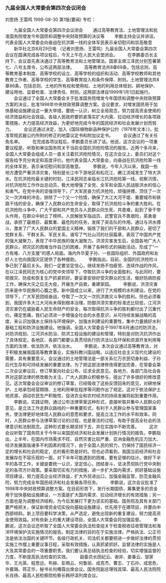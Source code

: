 ### 九届全国人大常委会第四次会议闭会
刘思扬  王雷鸣
1998-08-30
第1版(要闻)
专栏：

　　九届全国人大常委会第四次会议闭会
　　通过高等教育法、土地管理法和批准国务院增发今年国债和调整中央财政预算的决议等
　　李鹏主持会议并讲话，代表全国人大常委会向奋战在抗洪第一线的全体军民表示亲切慰问和崇高敬意
　　新华社北京8月29日电 （记者刘思扬、王雷鸣）九届全国人大常委会第四次会议在圆满完成各项议程后，今天上午在人民大会堂闭会。
　　在李鹏委员长主持下，会议首先表决通过了高等教育法和土地管理法。国家主席江泽民分别签署第七、八号主席令，公布这两部法律。
　　高等教育法共8章69条，包括总则、高等教育基本制度、高等学校的设立、高等学校的组织和活动、高等学校教师和其他教育工作者、高等学校的学生、高等教育投入和条件保障、附则。土地管理法共8章86条，包括总则、土地的所有权和使用权、土地的利用总体规划、耕地保护、建设用地、监督检查、法律责任、附则。这两部法律自1999年1月1日起施行。
　　会议通过了全国人大常委会关于批准国务院增发今年国债和调整中央财政预算方案的决议，批准1998年中央财政预算调整方案。会议要求，对增发国债用于加快基础设施建设这一重大举措，要统一认识，树立全局观念，努力提高资金使用的经济效益和社会效益。各级人民政府要抓紧落实扩大内需、拉动经济增长的各项政策措施，大力提高经济效益，为更好地完成今年的国民经济和社会发展计划而努力。
　　会议还通过决定，加入《国际植物新品种保护公约（1978年文本）》，批准常规武器公约所附的修正的地雷议定书和附加议定书。
　　会议通过了有关任免名单。
　　在完成各项议程后，李鹏委员长讲了话。他说，这次会议的一项重要议程是，听取和审议国务院关于当前全国抗洪抢险情况的报告。近两个多月来，全国人大常委会组成人员一直关注着抗洪抢险情况，在这次会议上，委员们对这个报告给予充分肯定和高度评价。他代表全国人大常委会，向奋战在抗洪抢险第一线的全体军民，表示亲切慰问和崇高敬意。
　　李鹏说，今年入汛以来，我国一些地方遭受严重洪涝灾害，特别是长江中下游地区和松花江、嫩江流域发生了特大洪水。在抗洪抢险最关键的时刻，江泽民同志亲临长江抗洪抢险第一线，视察汛情，对抗洪抢险工作作出总动员，极大地增强了全党、全军和全国人民战胜洪水的信心和勇气。在党中央的坚强领导下，广大军民奋力抗洪抢险，顽强拼搏，顶住了一次又一次洪峰的冲击，排除了一个又一个险情，确保了大江大河干堤、重要城市和铁路干线的安全，确保了人民群众的生命安全，取得了抗洪抢险斗争的重大胜利。在抗洪抢险斗争中，广大干部和共产党员与人民群众同生死、共患难，起到了骨干带头作用，在群众中树立了榜样。人民解放军指战员、武警官兵不畏艰险，英勇奋战，承担了最艰巨、最繁重、最危险的任务，发挥了突击队的作用。通过与洪水搏斗，激发了广大人民群众的爱国主义精神，锻炼了我们的干部和人民群众，密切了党群关系、干群关系、军民关系，谱写了气壮山河的壮丽篇章，表现了中国共产党的强大凝聚力，表现了中华民族的强大凝聚力。洪涝灾害发生后，全国各地广大人民群众，把灾区的困难当作自己的困难，开展了各种形式的捐助活动，形成了“一方有难、八方支援”的感人局面。海内外华夏子孙、一些国际组织、外国政府和友好人士也向我国灾区提供了各种援助。
　　李鹏指出，目前，全国的抗洪抢险斗争已到了最后关头。我们一定要坚定信心，继续发扬不怕疲劳、连续作战的作风，在以江泽民同志为核心的党中央领导下，夺取抗洪斗争的全面胜利。与此同时，要把救灾、防疫和恢复生产抓紧抓好。要妥善安排好受灾群众的生活，做好防病防疫工作，确保大灾之后无大疫，开展生产自救，重建家园。
　　李鹏说，洪涝灾害历来是中华民族的心腹之患。新中国成立以来，进行了大规模的水利建设。在党的领导下，广大军民团结奋战，夺取了一次又一次抗洪救灾斗争的胜利。但也必须看到，我国许多大江大河尚未得到根本治理，防御洪涝灾害的标准还比较低，江河洪涝灾害仍在威胁着人民生命财产的安全，每次取得抗洪斗争的胜利都付出了沉重代价。痛定思痛，我们必须进一步增强全社会的水患意识，从可持续发展战略的高度，来认识加强水土保持与环境保护，加强水利建设的重要性，集中力量搞好水利基础工程和防洪设施建设。他强调，全国人大常委会于1997年8月通过的防洪法，对防洪规划、江河洪水防治、防洪工程设施的建设和管理，特别是对防汛抗洪作出了具体规定。各地区、各部门都要认真贯彻执行防洪法以及环保和资源开发利用等方面的法律，依法防洪，依法治水。
　　李鹏说，本次会议通过高等教育法，对于积极发展我国高等教育事业，实施科教兴国战略，以适应社会主义现代化建设的需要，具有重要意义。会议通过的土地管理法是一部关系亿万农民切身利益、子孙后代生存和可持续发展的重要法律。为了把这部法律修改得更加完善，在常委会第二次会议审议后，修订草案向社会公布，征求全民意见。各地方、各部门及社会各界对这部法律的修改极为关注，广大人民群众积极参与，提出了许多很好的修改意见。这次常委会会议审议的修订草案，已经吸收了这些反馈回来的意见，对耕地保护、土地承包经营期限、土地利用审批程序等问题作出了规定。这对于依法保护土地资源，调动农民生产积极性，促进农业和农村经济的持续发展将起到重要作用。
　　李鹏说，实践证明，通过公布法律草案这种形式，直接听取并集中人民群众的意见，是立法工作走群众路线的一种重要形式，有利于人民群众参与管理国家事务，使法律更好地体现人民群众的意愿和要求，提高立法工作的水平和效率。同时，人民群众参与法律草案讨论的过程，也是普法的过程，有助于提高全社会的法律意识和法制观念。这种形式要长期坚持下去，并在实践中不断完善。
　　这次会议听取了国务院关于今年以来国民经济和社会发展计划执行情况的报告。李鹏指出，上半年，在国内市场需求不旺、自然灾害比较严重、亚洲金融危机压力加大、经济发展面临诸多不利因素的情况下，由于全国人民的努力，仍保持了国民经济一定的增长和社会的稳定，总的看形势是好的。但也必须看到，我国当前经济和社会发展存在不容乐观的一面，对下半年可能遇到的困难，要有足够的估计。做好下半年的各项工作，关键是要统一认识，坚定信心，团结奋斗，坚决贯彻执行党中央制定的各项方针政策。要采取切实有力的措施，进一步扩大国内需求，抓好基础设施项目建设，努力提高企业经济效益，扩大外贸进出口，加强金融监管，防范金融风险，努力完成全年国民经济和社会发展各项任务。
　　李鹏说，这次会议批准了1998年中央财政预算调整方案。在目前形势下，发行长期国债，筹集更多的资金用于加快基础设施建设，一方面是扩大国内需求、拉动经济增长的有效措施；另一方面也是为调整经济结构，为今后发展打下更为坚实的基础。国务院及其有关部门要严格把关，保证新增资金切实投向基础设施建设，优先用于在建项目，并要向中西部倾斜。新上项目要科学决策，从严选定，避免出现新的重复建设，努力提高资金使用效益。对有些新上的重大建设项目，全国人大常委会将加强监督。
　　李鹏说，这次会议还听取了全国人大常委会执法检查组关于检查税收征收管理法和海洋环境保护法实施情况的报告。制定法律的目的在于实施法律。严格执法、公正司法是依法治国的关键环节。各级行政机关、司法机关都要把进一步做好法律的贯彻实施工作摆上重要议事日程，采取有效措施，认真抓紧抓好。监督法律的实施是人大及其常委会的一项重要职责。我们要认真总结执法检查的经验，切实增强监督的力度，不断提高执法检查的实效。
　　副委员长田纪云、谢非、姜春云、邹家华、王光英、程思远、布赫、彭珮云、何鲁丽、成克杰、曹志、丁石孙、成思危、许嘉璐、蒋正华，秘书长何椿霖出席会议。国务院副总理钱其琛、最高人民法院院长肖扬、最高人民检察院检察长韩杼滨列席会议。

